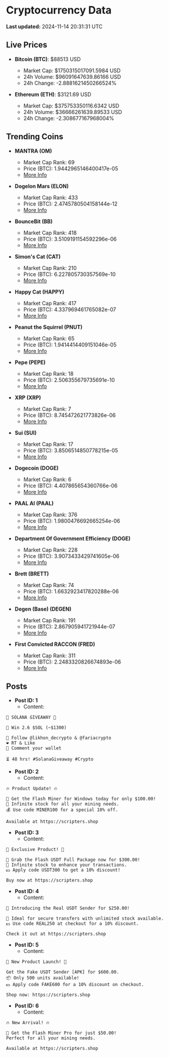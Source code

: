 # Cryptocurrency Data

**Last updated:** 2024-11-14 20:31:31 UTC

## Live Prices
- **Bitcoin (BTC)**: $88513 USD
  - Market Cap: $1750315017091.5984 USD
  - 24h Volume: $96091647639.86166 USD
  - 24h Change: -2.8881621450266524%

- **Ethereum (ETH)**: $3121.69 USD
  - Market Cap: $375753350116.6342 USD
  - 24h Volume: $36666261639.89533 USD
  - 24h Change: -2.308677167968004%

## Trending Coins
- **MANTRA (OM)**
  - Market Cap Rank: 69
  - Price (BTC): 1.9442965146400417e-05
  - [More Info](https://www.coingecko.com/en/coins/mantra)

- **Dogelon Mars (ELON)**
  - Market Cap Rank: 433
  - Price (BTC): 2.4745780504158144e-12
  - [More Info](https://www.coingecko.com/en/coins/dogelon-mars)

- **BounceBit (BB)**
  - Market Cap Rank: 418
  - Price (BTC): 3.5109191154592296e-06
  - [More Info](https://www.coingecko.com/en/coins/bouncebit)

- **Simon's Cat (CAT)**
  - Market Cap Rank: 210
  - Price (BTC): 6.227805730357569e-10
  - [More Info](https://www.coingecko.com/en/coins/simons-cat)

- **Happy Cat (HAPPY)**
  - Market Cap Rank: 417
  - Price (BTC): 4.337969461765082e-07
  - [More Info](https://www.coingecko.com/en/coins/happycat)

- **Peanut the Squirrel (PNUT)**
  - Market Cap Rank: 65
  - Price (BTC): 1.9414414409151046e-05
  - [More Info](https://www.coingecko.com/en/coins/peanut-the-squirrel)

- **Pepe (PEPE)**
  - Market Cap Rank: 18
  - Price (BTC): 2.506355679735691e-10
  - [More Info](https://www.coingecko.com/en/coins/pepe)

- **XRP (XRP)**
  - Market Cap Rank: 7
  - Price (BTC): 8.745472621773826e-06
  - [More Info](https://www.coingecko.com/en/coins/xrp)

- **Sui (SUI)**
  - Market Cap Rank: 17
  - Price (BTC): 3.8506514850778215e-05
  - [More Info](https://www.coingecko.com/en/coins/sui)

- **Dogecoin (DOGE)**
  - Market Cap Rank: 6
  - Price (BTC): 4.407865654360766e-06
  - [More Info](https://www.coingecko.com/en/coins/dogecoin)

- **PAAL AI (PAAL)**
  - Market Cap Rank: 376
  - Price (BTC): 1.9800476692665254e-06
  - [More Info](https://www.coingecko.com/en/coins/paal-ai)

- **Department Of Government Efficiency (DOGE)**
  - Market Cap Rank: 228
  - Price (BTC): 3.9073433429741605e-06
  - [More Info](https://www.coingecko.com/en/coins/department-of-government-efficiency)

- **Brett (BRETT)**
  - Market Cap Rank: 74
  - Price (BTC): 1.6632923417820288e-06
  - [More Info](https://www.coingecko.com/en/coins/brett-2)

- **Degen (Base) (DEGEN)**
  - Market Cap Rank: 191
  - Price (BTC): 2.867905941721944e-07
  - [More Info](https://www.coingecko.com/en/coins/degen-base)

- **First Convicted RACCON (FRED)**
  - Market Cap Rank: 311
  - Price (BTC): 2.2483320826674893e-06
  - [More Info](https://www.coingecko.com/en/coins/first-convicted-raccon)

## Posts
- **Post ID: 1**
  - Content:
```
🚀 SOLANA GIVEAWAY 🚀

🎁 Win 2.6 $SOL (~$1300)

🤝 Follow @likhon_decrypto & @fariacrypto
❤️ RT & Like
💬 Comment your wallet

⏳ 48 hrs! #SolanaGiveaway #Crypto
```

- **Post ID: 2**
  - Content:
```
🔥 Product Update! 🔥

🚀 Get the Flash Miner for Windows today for only $100.00!
🔋 Infinite stock for all your mining needs.
💰 Use code MINER100 for a special 10% off.

Available at https://scripters.shop
```

- **Post ID: 3**
  - Content:
```
🎁 Exclusive Product! 🎁

💸 Grab the Flash USDT Full Package now for $300.00!
🎉 Infinite stock to enhance your transactions.
💵 Apply code USDT300 to get a 10% discount!

Buy now at https://scripters.shop
```

- **Post ID: 4**
  - Content:
```
💎 Introducing the Real USDT Sender for $250.00!

💼 Ideal for secure transfers with unlimited stock available.
💵 Use code REAL250 at checkout for a 10% discount.

Check it out at https://scripters.shop
```

- **Post ID: 5**
  - Content:
```
🚀 New Product Launch! 🚀

Get the Fake USDT Sender [APK] for $600.00.
📦 Only 500 units available!
💵 Apply code FAKE600 for a 10% discount on checkout.

Shop now: https://scripters.shop
```

- **Post ID: 6**
  - Content:
```
🔥 New Arrival! 🔥

💸 Get the Flash Miner Pro for just $50.00!
Perfect for all your mining needs.

Available at https://scripters.shop
```


